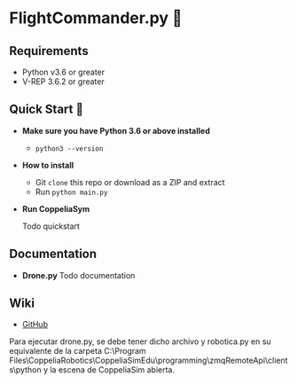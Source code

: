 # FlightCommander.py 🚁

## Requirements

- Python v3.6 or greater
- V-REP 3.6.2 or greater

## Quick Start 🏁

- **Make sure you have Python 3.6 or above installed**

  - `python3 --version`

- **How to install** 

  - Git `clone` this repo or download as a ZIP and extract
  - Run `python main.py`

- **Run CoppeliaSym**

  Todo quickstart
  

## Documentation

- **Drone.py**
  Todo documentation


## Wiki

- [GitHub](https://github.com/gonmarmar5/FlightCommander/wiki/)

Para ejecutar drone.py, se debe tener dicho archivo y robotica.py en su equivalente de la carpeta C:\Program Files\CoppeliaRobotics\CoppeliaSimEdu\programming\zmqRemoteApi\clients\python y la escena de CoppeliaSim abierta.